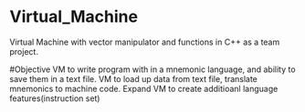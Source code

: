 # Virtual_Machine
Virtual Machine with vector manipulator and functions in C++ as a team project.

#Objective
VM to write program with in a mnemonic language, and ability to save them in a text file.
VM to load up data from text file, translate mnemonics to machine code.
Expand VM to create additioanl language features(instruction set)


